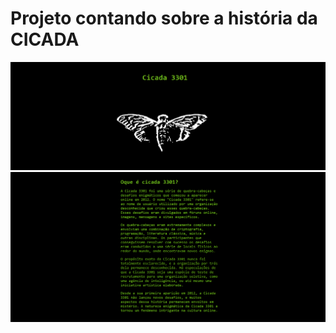 <h1>Projeto contando sobre a história da CICADA</h1>

<img src="https://raw.githubusercontent.com/devjonesrodrigues/description-cicada3301/fd9f7e8cb9431ec3c2c9a989b228f1e97270d50a/assets/Captura%20de%20Tela%20(23).png" alt="logo-cicada">

<img src="https://github.com/devjonesrodrigues/description-cicada3301/blob/master/assets/Captura%20de%20Tela%20(24).png?raw=true" alt="description-cicada">
